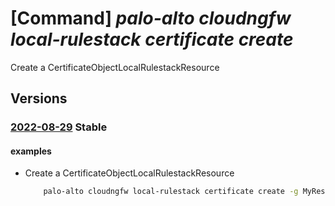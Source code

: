 # [Command] _palo-alto cloudngfw local-rulestack certificate create_

Create a CertificateObjectLocalRulestackResource

## Versions

### [2022-08-29](/Resources/mgmt-plane/L3N1YnNjcmlwdGlvbnMve30vcmVzb3VyY2Vncm91cHMve30vcHJvdmlkZXJzL3BhbG9hbHRvbmV0d29ya3MuY2xvdWRuZ2Z3L2xvY2FscnVsZXN0YWNrcy97fS9jZXJ0aWZpY2F0ZXMve30=/2022-08-29.xml) **Stable**

<!-- mgmt-plane /subscriptions/{}/resourcegroups/{}/providers/paloaltonetworks.cloudngfw/localrulestacks/{}/certificates/{} 2022-08-29 -->

#### examples

- Create a CertificateObjectLocalRulestackResource
    ```bash
        palo-alto cloudngfw local-rulestack certificate create -g MyResourceGroup --local-rulestack-name MyLocalRulestacks --name MyCertificate --audit-comment "comment" --certificate-self-signed "TRUE" --description "description"
    ```
